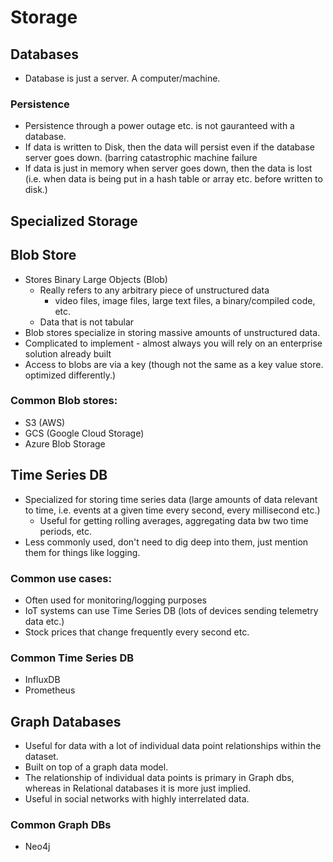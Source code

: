# Storage

## Databases

- Database is just a server. A computer/machine.

### Persistence

- Persistence through a power outage etc. is not gauranteed with a database.
- If data is written to Disk, then the data will persist even if the database server goes down. (barring catastrophic machine failure
- If data is just in memory when server goes down, then the data is lost (i.e. when data is being put in a hash table or array etc. before written to disk.)

## Specialized Storage

## Blob Store

- Stores Binary Large Objects (Blob)
  - Really refers to any arbitrary piece of unstructured data
    - video files, image files, large text files, a binary/compiled code, etc.
  - Data that is not tabular
- Blob stores specialize in storing massive amounts of unstructured data.
- Complicated to implement - almost always you will rely on an enterprise solution already built
- Access to blobs are via a key (though not the same as a key value store. optimized differently.)

### Common Blob stores:

- S3 (AWS)
- GCS (Google Cloud Storage)
- Azure Blob Storage

## Time Series DB

- Specialized for storing time series data (large amounts of data relevant to time, i.e. events at a given time every second, every millisecond etc.)
  - Useful for getting rolling averages, aggregating data bw two time periods, etc.
- Less commonly used, don't need to dig deep into them, just mention them for things like logging.

### Common use cases:

- Often used for monitoring/logging purposes
- IoT systems can use Time Series DB (lots of devices sending telemetry data etc.)
- Stock prices that change frequently every second etc.

### Common Time Series DB

- InfluxDB
- Prometheus

## Graph Databases

- Useful for data with a lot of individual data point relationships within the dataset.
- Built on top of a graph data model.
- The relationship of individual data points is primary in Graph dbs, whereas in Relational databases it is more just implied.
- Useful in social networks with highly interrelated data.

### Common Graph DBs

- Neo4j
